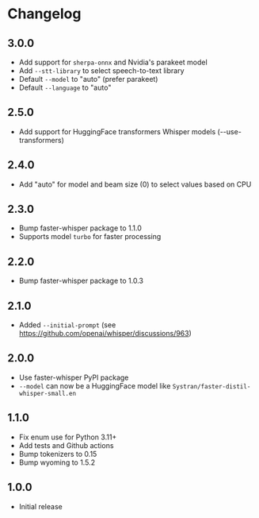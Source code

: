 # Changelog

## 3.0.0

- Add support for `sherpa-onnx` and Nvidia's parakeet model
- Add `--stt-library` to select speech-to-text library
- Default `--model` to "auto" (prefer parakeet)
- Default `--language` to "auto"

## 2.5.0

- Add support for HuggingFace transformers Whisper models (--use-transformers)

## 2.4.0

- Add "auto" for model and beam size (0) to select values based on CPU

## 2.3.0

- Bump faster-whisper package to 1.1.0
- Supports model `turbo` for faster processing

## 2.2.0

- Bump faster-whisper package to 1.0.3

## 2.1.0

- Added `--initial-prompt` (see https://github.com/openai/whisper/discussions/963)

## 2.0.0

- Use faster-whisper PyPI package
- `--model` can now be a HuggingFace model like `Systran/faster-distil-whisper-small.en`

## 1.1.0

- Fix enum use for Python 3.11+
- Add tests and Github actions
- Bump tokenizers to 0.15
- Bump wyoming to 1.5.2

## 1.0.0

- Initial release

